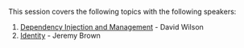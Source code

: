 This session covers the following topics with the following speakers:

1. [Dependency Injection and Management](DependencyInjection) - David Wilson
2. [Identity](Identity) - Jeremy Brown